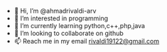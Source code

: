 - 👋 Hi, I’m @ahmadrivaldi-arv
- 👀 I’m interested in programming
- 🌱 I’m currently learning python,c++,php,java
- 💞️ I’m looking to collaborate on github
- 📫 Reach me in my email rivaldi19122@gmail.com

<!---
ahmadrivaldi-arv/ahmadrivaldi-arv is a ✨ special ✨ repository because its `README.md` (this file) appears on your GitHub profile.
You can click the Preview link to take a look at your changes.
--->
